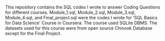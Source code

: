 This repository contains the SQL codes I wrote to answer Coding Questions for different courses.
Module_1.sql, Module_2.sql, Module_3.sql, Module_4.sql, and Final_project.sql were the codes I wrote for 'SQL Basics for Data Science' Course in Coursera. The course used SQLite DBMS.
The datasets used for this course were from open source Chinook Database except for the Final Project.

